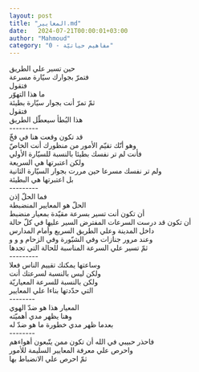 ```yaml
---
layout: post
title: "المعايير.md"
date:   2024-07-21T00:00:01+03:00
author: "Mahmoud"
category: "0 - مفاهيم حياتيّة"
---
```

حين تسير علي الطريق\
فتمرّ بجوارك سيّارة مسرعة\
فتقول\
ما هذا التهوّر\
ثمّ تمرّ أنت بجوار سيّارة بطيئة\
فتقول\
هذا البُطأ سيعطّل الطريق\
\-\-\-\-\-\-\-\--\
قد تكون وقعت هنا في فخّ\
وهو أنّك تقيّم الأمور من منظورك أنت الخاصّ\
فأنت لم تر نفسك بطيئا بالنسبة للسيّارة الأولي\
ولكن اعتبرتها هي السريعة\
ولم تر نفسك مسرعا حين مررت بجوار السيّارة الثانية\
بل اعتبرتها هي البطيئة\
\-\-\-\-\-\-\-\--\
فما الحلّ إذن\
الحلّ هو المعايير المنضبطة\
أن تكون أنت تسير بسرعة مقيّدة بمعيار منضبط\
أن تكون قد درست السرعات المفترض السير عليها في كلّ
حالة\
داخل المدينة وعلي الطريق السريع وأمام المدارس\
وعند مرور جنازات وفي الشبّورة وفي الزحام و و و\
ثمّ تسير علي السرعة المناسبة للحالة التي تجدها\
\-\-\-\-\-\-\-\--\
وساعتها يمكنك تقييم الناس فعلا\
ولكن ليس بالنسبة لسرعتك أنت\
ولكن بالنسبة للسرعة المعياريّة\
التي حدّدتها بناءا علي المعايير\
\-\-\-\-\-\-\--\
المعيار هذا هو ضدّ الهوي\
وهنا يظهر مدي أهميّته\
بعدما ظهر مدي خطورة ما هو ضدّ له\
\-\-\-\-\-\-\--\
فاحذر حبيبي في الله أن تكون ممن يتّبعون أهواءهم\
واحرص علي معرفة المعايير السليمة للأمور\
ثمّ احرص علي الانضباط بها
